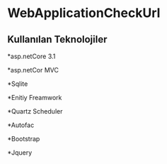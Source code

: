 # WebApplicationCheckUrl
## Kullanılan Teknolojiler 

*asp.netCore 3.1

*asp.netCor MVC

*Sqlite

*Enitiy Freamwork

*Quartz Scheduler

*Autofac

*Bootstrap

*Jquery
